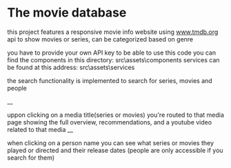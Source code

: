 # The movie database

this project features a responsive movie info website using www.tmdb.org api to show movies or series, can be categorized based on genre

you have to provide your own API key to be able to use this code
you can find the components in this directory: src\assets\components
services can be found at this address: src\assets\services

the search functionality is implemented to search for series, movies and people

\_\_

uppon clicking on a media title(series or movies) you're routed to that media page showing the full overview, recommendations, and a youtube video related to that media
\_\_

when clicking on a person name you can see what series or movies they played or directed and their release dates (people are only accessible if you search for them)
